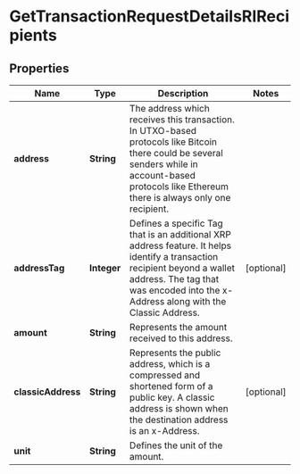 

# GetTransactionRequestDetailsRIRecipients


## Properties

| Name | Type | Description | Notes |
|------------ | ------------- | ------------- | -------------|
|**address** | **String** | The address which receives this transaction. In UTXO-based protocols like Bitcoin there could be several senders while in account-based protocols like Ethereum there is always only one recipient. |  |
|**addressTag** | **Integer** | Defines a specific Tag that is an additional XRP address feature. It helps identify a transaction recipient beyond a wallet address. The tag that was encoded into the x-Address along with the Classic Address. |  [optional] |
|**amount** | **String** | Represents the amount received to this address. |  |
|**classicAddress** | **String** | Represents the public address, which is a compressed and shortened form of a public key. A classic address is shown when the destination address is an x-Address. |  [optional] |
|**unit** | **String** | Defines the unit of the amount. |  |



